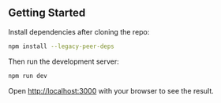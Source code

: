 ## Getting Started

Install dependencies after cloning the repo:

```bash
npm install --legacy-peer-deps
```

Then run the development server:

```bash
npm run dev
```

Open [http://localhost:3000](http://localhost:3000) with your browser to see the result.
